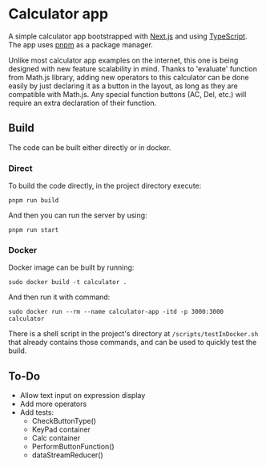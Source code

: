 # Calculator app
A simple calculator app bootstrapped with [Next.js](https://nextjs.org/) and using [TypeScript](https://www.typescriptlang.org/). The app uses [pnpm](https://pnpm.io/) as a package manager.

Unlike most calculator app examples on the internet, this one is being designed with new feature scalability in mind. Thanks to 'evaluate' function from Math.js library, adding new operators to this calculator can be done easily by just declaring it as a button in the layout, as long as they are compatible with Math.js. Any special function buttons (AC, Del, etc.) will require an extra declaration of their function.

## Build
The code can be built either directly or in docker.

### Direct
To build the code directly, in the project directory execute:
```
pnpm run build
```
And then you can run the server by using:
```
pnpm run start
```

### Docker
Docker image can be built by running:
```
sudo docker build -t calculator .
```
And then run it with command:
```
sudo docker run --rm --name calculator-app -itd -p 3000:3000 calculator
```

There is a shell script in the project's directory at `/scripts/testInDocker.sh` that already contains those commands, and can be used to quickly test the build.

## To-Do
- Allow text input on expression display
- Add more operators
- Add tests:
    - CheckButtonType()
    - KeyPad container
    - Calc container
    - PerformButtonFunction()
    - dataStreamReducer()
